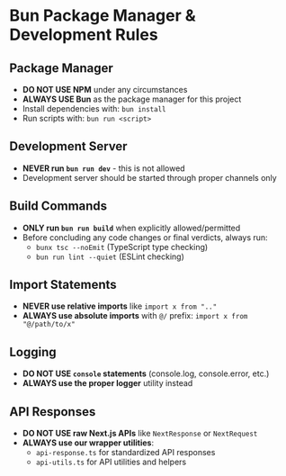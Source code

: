 # Bun Package Manager & Development Rules

## Package Manager

- **DO NOT USE NPM** under any circumstances
- **ALWAYS USE Bun** as the package manager for this project
- Install dependencies with: `bun install`
- Run scripts with: `bun run <script>`

## Development Server

- **NEVER run `bun run dev`** - this is not allowed
- Development server should be started through proper channels only

## Build Commands

- **ONLY run `bun run build`** when explicitly allowed/permitted
- Before concluding any code changes or final verdicts, always run:
  - `bunx tsc --noEmit` (TypeScript type checking)
  - `bun run lint --quiet` (ESLint checking)

## Import Statements

- **NEVER use relative imports** like `import x from ".." `
- **ALWAYS use absolute imports** with `@/` prefix: `import x from "@/path/to/x"`

## Logging

- **DO NOT USE `console` statements** (console.log, console.error, etc.)
- **ALWAYS use the proper logger** utility instead

## API Responses

- **DO NOT USE raw Next.js APIs** like `NextResponse` or `NextRequest`
- **ALWAYS use our wrapper utilities**:
  - `api-response.ts` for standardized API responses
  - `api-utils.ts` for API utilities and helpers

